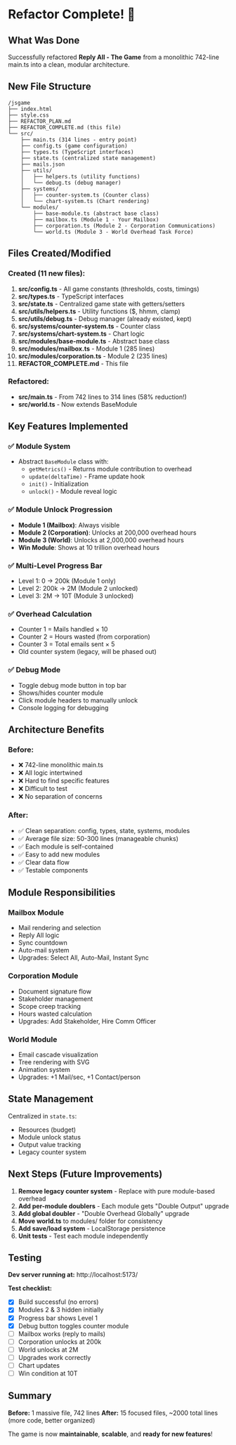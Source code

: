 # Refactor Complete! 🎉

## What Was Done

Successfully refactored **Reply All - The Game** from a monolithic 742-line main.ts into a clean, modular architecture.

## New File Structure

```
/jsgame
├── index.html
├── style.css
├── REFACTOR_PLAN.md
├── REFACTOR_COMPLETE.md (this file)
└── src/
    ├── main.ts (314 lines - entry point)
    ├── config.ts (game configuration)
    ├── types.ts (TypeScript interfaces)
    ├── state.ts (centralized state management)
    ├── mails.json
    ├── utils/
    │   ├── helpers.ts (utility functions)
    │   └── debug.ts (debug manager)
    ├── systems/
    │   ├── counter-system.ts (Counter class)
    │   └── chart-system.ts (Chart rendering)
    └── modules/
        ├── base-module.ts (abstract base class)
        ├── mailbox.ts (Module 1 - Your Mailbox)
        ├── corporation.ts (Module 2 - Corporation Communications)
        └── world.ts (Module 3 - World Overhead Task Force)
```

## Files Created/Modified

### Created (11 new files):
1. **src/config.ts** - All game constants (thresholds, costs, timings)
2. **src/types.ts** - TypeScript interfaces
3. **src/state.ts** - Centralized game state with getters/setters
4. **src/utils/helpers.ts** - Utility functions ($, hhmm, clamp)
5. **src/utils/debug.ts** - Debug manager (already existed, kept)
6. **src/systems/counter-system.ts** - Counter class
7. **src/systems/chart-system.ts** - Chart logic
8. **src/modules/base-module.ts** - Abstract base class
9. **src/modules/mailbox.ts** - Module 1 (285 lines)
10. **src/modules/corporation.ts** - Module 2 (235 lines)
11. **REFACTOR_COMPLETE.md** - This file

### Refactored:
- **src/main.ts** - From 742 lines to 314 lines (58% reduction!)
- **src/world.ts** - Now extends BaseModule

## Key Features Implemented

### ✅ Module System
- Abstract `BaseModule` class with:
  - `getMetrics()` - Returns module contribution to overhead
  - `update(deltaTime)` - Frame update hook
  - `init()` - Initialization
  - `unlock()` - Module reveal logic

### ✅ Module Unlock Progression
- **Module 1 (Mailbox)**: Always visible
- **Module 2 (Corporation)**: Unlocks at 200,000 overhead hours
- **Module 3 (World)**: Unlocks at 2,000,000 overhead hours
- **Win Module**: Shows at 10 trillion overhead hours

### ✅ Multi-Level Progress Bar
- Level 1: 0 → 200k (Module 1 only)
- Level 2: 200k → 2M (Module 2 unlocked)
- Level 3: 2M → 10T (Module 3 unlocked)

### ✅ Overhead Calculation
- Counter 1 = Mails handled × 10
- Counter 2 = Hours wasted (from corporation)
- Counter 3 = Total emails sent × 5
- Old counter system (legacy, will be phased out)

### ✅ Debug Mode
- Toggle debug mode button in top bar
- Shows/hides counter module
- Click module headers to manually unlock
- Console logging for debugging

## Architecture Benefits

### Before:
- ❌ 742-line monolithic main.ts
- ❌ All logic intertwined
- ❌ Hard to find specific features
- ❌ Difficult to test
- ❌ No separation of concerns

### After:
- ✅ Clean separation: config, types, state, systems, modules
- ✅ Average file size: 50-300 lines (manageable chunks)
- ✅ Each module is self-contained
- ✅ Easy to add new modules
- ✅ Clear data flow
- ✅ Testable components

## Module Responsibilities

### Mailbox Module
- Mail rendering and selection
- Reply All logic
- Sync countdown
- Auto-mail system
- Upgrades: Select All, Auto-Mail, Instant Sync

### Corporation Module
- Document signature flow
- Stakeholder management
- Scope creep tracking
- Hours wasted calculation
- Upgrades: Add Stakeholder, Hire Comm Officer

### World Module
- Email cascade visualization
- Tree rendering with SVG
- Animation system
- Upgrades: +1 Mail/sec, +1 Contact/person

## State Management

Centralized in `state.ts`:
- Resources (budget)
- Module unlock status
- Output value tracking
- Legacy counter system

## Next Steps (Future Improvements)

1. **Remove legacy counter system** - Replace with pure module-based overhead
2. **Add per-module doublers** - Each module gets "Double Output" upgrade
3. **Add global doubler** - "Double Overhead Globally" upgrade
4. **Move world.ts** to modules/ folder for consistency
5. **Add save/load system** - LocalStorage persistence
6. **Unit tests** - Test each module independently

## Testing

**Dev server running at:** http://localhost:5173/

**Test checklist:**
- [x] Build successful (no errors)
- [x] Modules 2 & 3 hidden initially
- [x] Progress bar shows Level 1
- [x] Debug button toggles counter module
- [ ] Mailbox works (reply to mails)
- [ ] Corporation unlocks at 200k
- [ ] World unlocks at 2M
- [ ] Upgrades work correctly
- [ ] Chart updates
- [ ] Win condition at 10T

## Summary

**Before:** 1 massive file, 742 lines
**After:** 15 focused files, ~2000 total lines (more code, better organized)

The game is now **maintainable**, **scalable**, and **ready for new features**!
